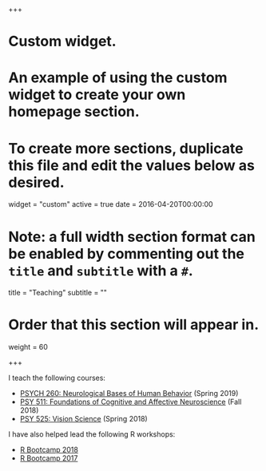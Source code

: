 +++
# Custom widget.
# An example of using the custom widget to create your own homepage section.
# To create more sections, duplicate this file and edit the values below as desired.
widget = "custom"
active = true
date = 2016-04-20T00:00:00

# Note: a full width section format can be enabled by commenting out the `title` and `subtitle` with a `#`.
title = "Teaching"
subtitle = ""

# Order that this section will appear in.
weight = 60

+++

I teach the following courses:

- [PSYCH 260: Neurological Bases of Human Behavior](https://psu-psychology.github.io/psych-260-2019-spring/) (Spring 2019)
- [PSY 511: Foundations of Cognitive and Affective Neuroscience](https://psu-psychology.github.io/psy-511-scan-fdns-2018/) (Fall 2018)
- [PSY 525: Vision Science](http://psu-psychology.github.io/psy-525-vision-spring-2017/) (Spring 2018)

I have also helped lead the following R workshops:

- [R Bootcamp 2018](https://psu-psychology.github.io/r-bootcamp-2018/)
- [R Bootcamp 2017](https://psu-psychology.github.io/r-bootcamp/)
